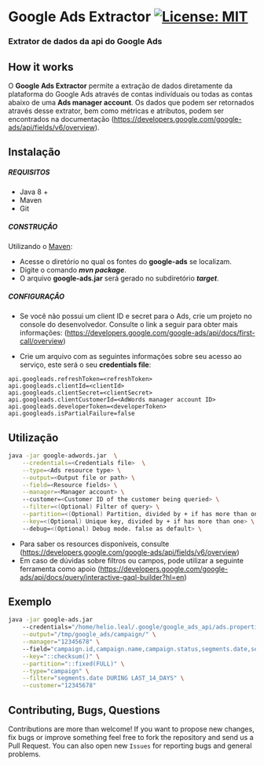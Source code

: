 # Google Ads Extractor [![License: MIT](https://img.shields.io/badge/License-MIT-yellow.svg)](https://opensource.org/licenses/MIT)
### Extrator de dados da api do Google Ads

## How it works

O **Google Ads Extractor** permite a extração de dados diretamente da plataforma do Google Ads através de contas indivíduais ou todas as contas abaixo de uma **Ads manager account**. Os dados que podem ser retornados através desse extrator, bem como métricas e atributos, podem ser encontrados na documentação (https://developers.google.com/google-ads/api/fields/v6/overview).

## Instalação

##### REQUISITOS

- Java 8 +
- Maven
- Git

##### CONSTRUÇÃO

Utilizando o [Maven](https://maven.apache.org/):

- Acesse o diretório no qual os fontes do **google-ads** se localizam.
- Digite o comando _**mvn package**_.
- O arquivo **google-ads.jar** será gerado no subdiretório **_target_**.

##### CONFIGURAÇÂO

* Se você não possui um client ID e secret para o Ads, crie um projeto no console do desenvolvedor. Consulte o link a seguir para obter mais informações: (https://developers.google.com/google-ads/api/docs/first-call/overview)

* Crie um arquivo com as seguintes informações sobre seu acesso ao serviço, este será o seu **credentials file**:

```
api.googleads.refreshToken=<refreshToken>
api.googleads.clientId=<clientId>
api.googleads.clientSecret=<clientSecret>
api.googleads.clientCustomerId=<AdWords manager account ID>
api.googleads.developerToken=<developerToken>
api.googleads.isPartialFailure=false
```

## Utilização

```bash
java -jar google-adwords.jar  \
	--credentials=<Credentials file>  \
	--type=<Ads resource type> \
	--output=<Output file or path> \
	--field=<Resource fields> \
	--manager=<Manager account> \	
	--customer=<Customer ID of the customer being queried> \
	--filter=<(Optional) Filter of query> \
	--partition=<(Optional) Partition, divided by + if has more than one> \
	--key=<(Optional) Unique key, divided by + if has more than one> \	
	--debug=<(Optional) Debug mode. false as default> \
```

- Para saber os resources disponíveis, consulte (https://developers.google.com/google-ads/api/fields/v6/overview)
- Em caso de dúvidas sobre filtros ou campos, pode utilizar a seguinte ferramenta como apoio (https://developers.google.com/google-ads/api/docs/query/interactive-gaql-builder?hl=en)

## Exemplo

```bash
java -jar google-ads.jar 
	--credentials="/home/helio.leal/.google/google_ads_api/ads.properties" \
	--output="/tmp/google_ads/campaign/" \
	--manager="12345678" \ 
	--field="campaign.id,campaign.name,campaign.status,segments.date,segments.device,metrics.impressions,metrics.clicks,metrics.ctr,metrics.average_cpc,metrics.cost_micros" \
	--key="::checksum()" \
	--partition="::fixed(FULL)" \
	--type="campaign" \
	--filter="segments.date DURING LAST_14_DAYS" \
	--customer="12345678"	
```

## Contributing, Bugs, Questions
Contributions are more than welcome! If you want to propose new changes, fix bugs or improve something feel free to fork the repository and send us a Pull Request. You can also open new `Issues` for reporting bugs and general problems.
